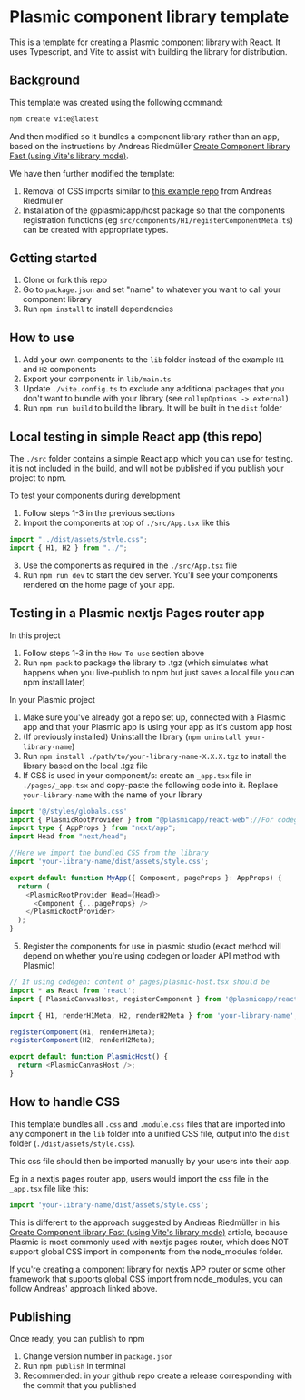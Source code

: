 # Plasmic component library template

This is a template for creating a Plasmic component library with React. It uses Typescript, and Vite to assist with building the library for distribution.

## Background

This template was created using the following command:

```bash
npm create vite@latest
```

And then modified so it bundles a component library rather than an app, based on the instructions by Andreas Riedmüller [Create Component library Fast (using Vite's library mode)](https://dev.to/receter/how-to-create-a-react-component-library-using-vites-library-mode-4lma).

We have then further modified the template:
1. Removal of CSS imports similar to [this example repo](https://github.com/receter/my-component-library/tree/no-css-injection) from Andreas Riedmüller
2. Installation of the @plasmicapp/host package so that the components registration functions (eg `src/components/H1/registerComponentMeta.ts`) can be created with appropriate types.

## Getting started

1. Clone or fork this repo
2. Go to `package.json` and set "name" to whatever you want to call your component library
3. Run `npm install` to install dependencies

## How to use
1. Add your own components to the `lib` folder instead of the example `H1` and `H2` components
2. Export your components in `lib/main.ts`
3. Update `./vite.config.ts` to exclude any additional packages that you don't want to bundle with your library (see `rollupOptions -> external`)
4. Run `npm run build` to build the library. It will be built in the `dist` folder

## Local testing in simple React app (this repo)
The `./src` folder contains a simple React app which you can use for testing. it is not included in the build, and will not be published if you publish your project to npm.

To test your components during development
1. Follow steps 1-3 in the previous sections
2. Import the components at top of `./src/App.tsx` like this
```typescript
import "../dist/assets/style.css";
import { H1, H2 } from "../";
```
3. Use the components as required in the `./src/App.tsx` file
4. Run `npm run dev` to start the dev server. You'll see your components rendered on the home page of your app.

## Testing in a Plasmic nextjs Pages router app

In this project
1. Follow steps 1-3 in the `How To use` section above
2. Run `npm pack` to package the library to .tgz (which simulates what happens when you live-publish to npm but just saves a local file you can npm install later)

In your Plasmic project
1. Make sure you've already got a repo set up, connected with a Plasmic app and that your Plasmic app is using your app as it's custom app host
2. (If previously installed) Uninstall the library (`npm uninstall your-library-name`)
3. Run `npm install ./path/to/your-library-name-X.X.X.tgz` to install the library based on the local .tgz file
4. If CSS is used in your component/s: create an `_app.tsx` file in `./pages/_app.tsx` and copy-paste the following code into it. Replace `your-library-name` with the name of your library
  ```typescript
  import '@/styles/globals.css'
  import { PlasmicRootProvider } from "@plasmicapp/react-web";//For codegen. This import will change depending on whether you use loader or codegen
  import type { AppProps } from "next/app";
  import Head from "next/head";

  //Here we import the bundled CSS from the library
  import 'your-library-name/dist/assets/style.css';

  export default function MyApp({ Component, pageProps }: AppProps) {
    return (
      <PlasmicRootProvider Head={Head}>
        <Component {...pageProps} />
      </PlasmicRootProvider>
    );
  }
  ```
5. Register the components for use in plasmic studio (exact method will depend on whether you're using codegen or loader API method with Plasmic)
  ```typescript
  // If using codegen: content of pages/plasmic-host.tsx should be
  import * as React from 'react';
  import { PlasmicCanvasHost, registerComponent } from '@plasmicapp/react-web/lib/host';

  import { H1, renderH1Meta, H2, renderH2Meta } from 'your-library-name';

  registerComponent(H1, renderH1Meta);
  registerComponent(H2, renderH2Meta);

  export default function PlasmicHost() {
    return <PlasmicCanvasHost />;
  }
  ```

## How to handle CSS

This template bundles all `.css` and `.module.css` files that are imported into any component in the `lib` folder into a unified CSS file, output into the `dist` folder (`./dist/assets/style.css`).

This css file should then be imported manually by your users into their app.

Eg in a nextjs pages router app, users would import the css file in the `_app.tsx` file like this:
```typescript
import 'your-library-name/dist/assets/style.css';
```

This is different to the approach suggested by Andreas Riedmüller in his [Create Component library Fast (using Vite's library mode)](https://dev.to/receter/how-to-create-a-react-component-library-using-vites-library-mode-4lma) article, because Plasmic is most commonly used with nextjs pages router, which does NOT support global CSS import in components from the node_modules folder.

If you're creating a component library for nextjs APP router or some other framework that supports global CSS import from node_modules, you can follow Andreas' approach linked above.

## Publishing

Once ready, you can publish to npm
1. Change version number in `package.json`
2. Run `npm publish` in terminal
3. Recommended: in your github repo create a release corresponding with the commit that you published
